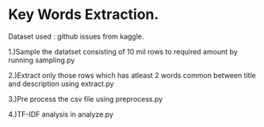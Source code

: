 # Key Words Extraction.

Dataset used : github issues from kaggle.

1.)Sample the datatset consisting of 10 mil rows to required amount by running sampling.py

2.)Extract only those rows which has atleast 2 words common between title and description using extract.py

3.)Pre process the csv file using preprocess.py

4.)TF-IDF analysis in analyze.py
